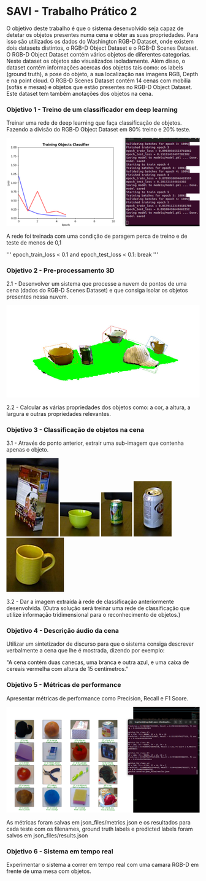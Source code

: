 # SAVI - Trabalho Prático 2

O objetivo deste trabalho é que o sistema desenvolvido seja capaz de detetar os objetos presentes numa cena e obter as suas propriedades. 
Para isso são utilizados os dados do Washington RGB-D Dataset, onde existem dois datasets distintos, o RGB-D Object Dataset e o RGB-D Scenes Dataset. 
O RGB-D Object Dataset contém vários objetos de diferentes categorias. Neste dataset os objetos são visualizados isoladamente. 
Além disso, o dataset contém informações acercas dos objetos tais como: os labels (ground truth), a pose do objeto, a sua localização nas imagens RGB, Depth e na point cloud. O RGB-D Scenes Dataset contém 14 cenas com mobília (sofás e mesas) e objetos que estão presentes no RGB-D Object Dataset. 
Este dataset tem também anotações dos objetos na cena.

### Objetivo 1 - Treino de um classificador em deep learning
Treinar uma rede de deep learning que faça classificação de objetos. Fazendo a divisão do RGB-D Object Dataset em 80% treino e 20% teste.

![Image](images/treino.png)

A rede foi treinada com uma condição de paragem perca de treino e de teste de menos de 0,1

'''
epoch_train_loss < 0.1 and epoch_test_loss < 0.1:
  break
'''

### Objetivo 2 - Pre-processamento 3D
2.1 - Desenvolver um sistema que processe a nuvem de pontos de uma cena (dados do RGB-D Scenes Dataset) e que consiga isolar os objetos presentes nessa nuvem. 

![Image](images/objetivo2e3.jpeg)

2.2 - Calcular as várias propriedades dos objetos como: a cor, a altura, a largura e outras propriedades relevantes.

### Objetivo 3 - Classificação de objetos na cena
3.1 - Através do ponto anterior, extrair uma sub-imagem que contenha apenas o objeto.

![Image](objetos/object0.png) ![Image](objetos/object1.png) ![Image](objetos/object2.png) ![Image](objetos/object3.png) ![Image](objetos/object4.png)

3.2 - Dar a imagem extraída à rede de classificação anteriormente desenvolvida. (Outra solução será treinar uma rede de classificação que utilize informação tridimensional para o reconhecimento de objetos.)

### Objetivo 4 - Descrição áudio da cena
Utilizar um sintetizador de discurso para que o sistema consiga descrever verbalmente a cena que lhe é mostrada, dizendo por exemplo: 

"A cena contém duas canecas, uma branca e outra azul, e uma caixa de cereais vermelha com altura de 15 centímetros."

### Objetivo 5 - Métricas de performance
Apresentar métricas de performance como Precision, Recall e F1 Score.

![Image](images/test.png)

As métricas foram salvas em json_files/metrics.json e os resultados para cada teste com os filenames, ground truth labels e predicted labels foram salvos em json_files/results.json

### Objetivo 6 - Sistema em tempo real
Experimentar o sistema a correr em tempo real com uma camara RGB-D em frente de uma mesa com objetos.
